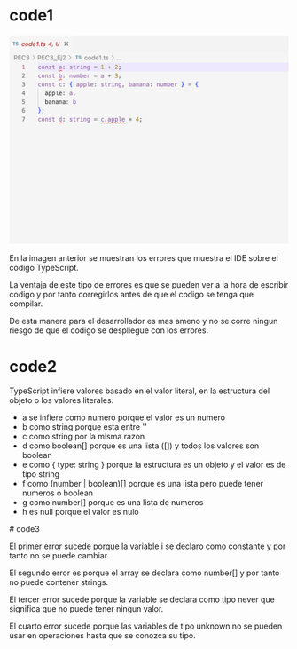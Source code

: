 # code1

![Captura de pantalla mostrando el Type Error](TypeError.png "Captura de pantalla mostrando el Type Error")

En la imagen anterior se muestran los errores que muestra el IDE sobre el codigo TypeScript.

La ventaja de este tipo de errores es que se pueden ver a la hora de escribir codigo y por tanto corregirlos antes de que el codigo se tenga que compilar.

De esta manera para el desarrollador es mas ameno y no se corre ningun riesgo de que el codigo se despliegue con los errores.

# code2

TypeScript infiere valores basado en el valor literal, en la estructura del objeto o los valores literales.


- a se infiere como numero porque el valor es un numero
- b como string porque esta entre ''
- c como string por la misma razon
- d como boolean[] porque es una lista ([]) y todos los valores son boolean
- e como { type: string } porque la estructura es un objeto y el valor es de tipo string
- f como (number | boolean)[] porque es una lista pero puede tener numeros o boolean
- g como number[] porque es una lista de numeros
- h es null porque el valor es nulo

# code3

El primer error sucede porque la variable i se declaro como constante y por tanto no se puede cambiar.

El segundo error es porque el array se declara como number[] y por tanto no puede contener strings.

El tercer error sucede porque la variable se declara como tipo never que significa que no puede tener ningun valor.

El cuarto error sucede porque las variables de tipo unknown no se pueden usar en operaciones hasta que se conozca su tipo.